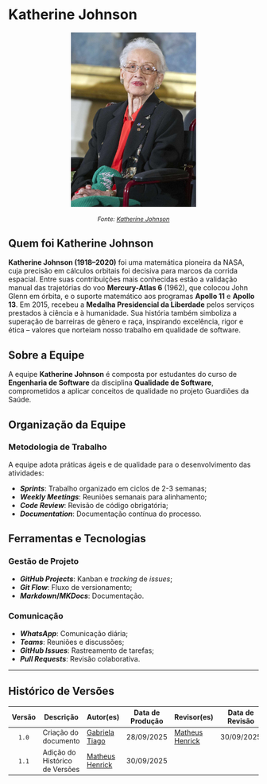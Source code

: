 # Katherine Johnson

<p align="center">
  <img src="../../assets/images/katherine-johnson.jpg" width="50%" alt="Katherine Johnson">
  
</p>

<p align="center" style="font-size: 12px; font-style: italic;">
  Fonte: <a href="https://people.com/human-interest/katherine-johnson-dies-at-101/" target="_blank">Katherine Johnson</a>
</p>


## Quem foi Katherine Johnson

**Katherine Johnson (1918–2020)** foi uma matemática pioneira da NASA, cuja precisão em cálculos orbitais foi decisiva para marcos da corrida espacial. Entre suas contribuições mais conhecidas estão a validação manual das trajetórias do voo **Mercury-Atlas 6** (1962), que colocou John Glenn em órbita, e o suporte matemático aos programas **Apollo 11** e **Apollo 13**. Em 2015, recebeu a **Medalha Presidencial da Liberdade** pelos serviços prestados à ciência e à humanidade. Sua história também simboliza a superação de barreiras de gênero e raça, inspirando excelência, rigor e ética – valores que norteiam nosso trabalho em qualidade de software.

## Sobre a Equipe

A equipe **Katherine Johnson** é composta por estudantes do curso de **Engenharia de Software** da disciplina **Qualidade de Software**, comprometidos a aplicar conceitos de qualidade no projeto Guardiões da Saúde.

## Organização da Equipe

### Metodologia de Trabalho

A equipe adota práticas ágeis e de qualidade para o desenvolvimento das atividades:

-   **_Sprints_**: Trabalho organizado em ciclos de 2-3 semanas;
-   **_Weekly Meetings_**: Reuniões semanais para alinhamento;
-   **_Code Review_**: Revisão de código obrigatória;
-   **_Documentation_**: Documentação contínua do processo.
<!-- -   **Testing**: Testes automatizados e manuais -->

## Ferramentas e Tecnologias

### Gestão de Projeto

-   **_GitHub Projects_**: Kanban e _tracking_ de _issues_;
-   **_Git Flow_**: Fluxo de versionamento;
-   **_Markdown_/_MKDocs_**: Documentação.

### Comunicação

-   **_WhatsApp_**: Comunicação diária;
-   **_Teams_**: Reuniões e discussões;
-   **_GitHub Issues_**: Rastreamento de tarefas;
-   **_Pull Requests_**: Revisão colaborativa.

<!-- ### Qualidade de Software

-   **Testes Unitários**: Jest (JavaScript)
-   **Análise Estática**: ESLint
-   **Cobertura de Código**: SimpleCov
-   **CI/CD**: GitHub Actions -->



---

## Histórico de Versões

| Versão | Descrição | Autor(es) | Data de Produção | Revisor(es) | Data de Revisão | 
| :----: | --------- | --------- | :--------------: | ----------- | :-------------: |
| `1.0`  | Criação do documento | [Gabriela Tiago](https://github.com/GabrielaTiago) | 28/09/2025 | [Matheus Henrick](https://github.com/MatheusHenrickSantos) | 30/09/2025 |
| `1.1`  | Adição do Histórico de Versões | [Matheus Henrick](https://github.com/MatheusHenrickSantos) | 30/09/2025 |  |  |